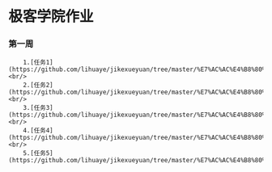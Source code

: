 极客学院作业
==============
### 第一周
        1.[任务1](https://github.com/lihuaye/jikexueyuan/tree/master/%E7%AC%AC%E4%B8%80%E5%91%A8/HelloJava)<br/>
        2.[任务2](https://github.com/lihuaye/jikexueyuan/tree/master/%E7%AC%AC%E4%B8%80%E5%91%A8/EvenNumber)<br/>
        3.[任务3](https://github.com/lihuaye/jikexueyuan/tree/master/%E7%AC%AC%E4%B8%80%E5%91%A8/MultiplicationTable)<br/>
        4.[任务4](https://github.com/lihuaye/jikexueyuan/tree/master/%E7%AC%AC%E4%B8%80%E5%91%A8/Array)<br/>
        5.[任务5](https://github.com/lihuaye/jikexueyuan/tree/master/%E7%AC%AC%E4%B8%80%E5%91%A8/MaxNumber)